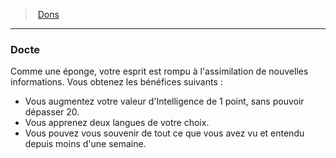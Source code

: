 ﻿> [Dons](hd_feats.md)

---

### Docte

Comme une éponge, votre esprit est rompu à l'assimilation de nouvelles informations. Vous obtenez les bénéfices suivants :

* Vous augmentez votre valeur d'Intelligence de 1 point, sans pouvoir dépasser 20.
* Vous apprenez deux langues de votre choix.
* Vous pouvez vous souvenir de tout ce que vous avez vu et entendu depuis moins d'une semaine.

